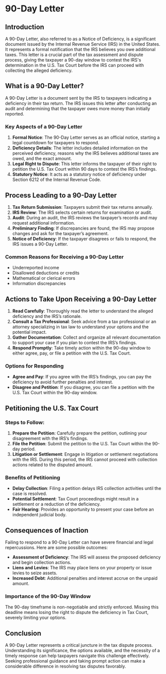 # 90-Day Letter

## Introduction
A 90-Day Letter, also referred to as a Notice of Deficiency, is a significant document issued by the Internal Revenue Service (IRS) in the United States. It represents a formal notification that the IRS believes you owe additional taxes. This letter is a crucial part of the tax assessment and dispute process, giving the taxpayer a 90-day window to contest the IRS's determination in the U.S. Tax Court before the IRS can proceed with collecting the alleged deficiency.

## What is a 90-Day Letter?
A 90-Day Letter is a document sent by the IRS to taxpayers indicating a deficiency in their tax return. The IRS issues this letter after conducting an audit and determining that the taxpayer owes more money than initially reported. 

### Key Aspects of a 90-Day Letter
1. **Formal Notice**: The 90-Day Letter serves as an official notice, starting a legal countdown for taxpayers to respond.
2. **Deficiency Details**: The letter includes detailed information on the perceived deficiency, reasons why the IRS believes additional taxes are owed, and the exact amount.
3. **Legal Right to Dispute**: This letter informs the taxpayer of their right to petition the U.S. Tax Court within 90 days to contest the IRS’s findings.
4. **Statutory Notice**: It acts as a statutory notice of deficiency under Section 6212 of the Internal Revenue Code.

## Process Leading to a 90-Day Letter
1. **Tax Return Submission**: Taxpayers submit their tax returns annually.
2. **IRS Review**: The IRS selects certain returns for examination or audit.
3. **Audit**: During an audit, the IRS reviews the taxpayer’s records and may request additional information.
4. **Preliminary Finding**: If discrepancies are found, the IRS may propose changes and ask for the taxpayer’s agreement.
5. **Notice of Deficiency**: If the taxpayer disagrees or fails to respond, the IRS issues a 90-Day Letter.

### Common Reasons for Receiving a 90-Day Letter
- Underreported income
- Disallowed deductions or credits
- Mathematical or clerical errors
- Information discrepancies

## Actions to Take Upon Receiving a 90-Day Letter
1. **Read Carefully**: Thoroughly read the letter to understand the alleged deficiency and the IRS’s rationale.
2. **Consult a Tax Professional**: Seek advice from a tax professional or an attorney specializing in tax law to understand your options and the potential impact.
3. **Gather Documentation**: Collect and organize all relevant documentation to support your case if you plan to contest the IRS’s findings.
4. **Respond Promptly**: Take timely action within the 90-day window to either agree, pay, or file a petition with the U.S. Tax Court.

### Options for Responding
- **Agree and Pay**: If you agree with the IRS’s findings, you can pay the deficiency to avoid further penalties and interest.
- **Disagree and Petition**: If you disagree, you can file a petition with the U.S. Tax Court within the 90-day window.

## Petitioning the U.S. Tax Court
### Steps to Follow:
1. **Prepare the Petition**: Carefully prepare the petition, outlining your disagreement with the IRS’s findings.
2. **File the Petition**: Submit the petition to the U.S. Tax Court within the 90-day period.
3. **Litigation or Settlement**: Engage in litigation or settlement negotiations with the IRS. During this period, the IRS cannot proceed with collection actions related to the disputed amount.

### Benefits of Petitioning
- **Delay Collection**: Filing a petition delays IRS collection activities until the case is resolved.
- **Potential Settlement**: Tax Court proceedings might result in a settlement or a reduction of the deficiency.
- **Fair Hearing**: Provides an opportunity to present your case before an independent judicial body.

## Consequences of Inaction
Failing to respond to a 90-Day Letter can have severe financial and legal repercussions. Here are some possible outcomes:
- **Assessment of Deficiency**: The IRS will assess the proposed deficiency and begin collection actions.
- **Liens and Levies**: The IRS may place liens on your property or issue levies to seize assets.
- **Increased Debt**: Additional penalties and interest accrue on the unpaid amount.

### Importance of the 90-Day Window
The 90-day timeframe is non-negotiable and strictly enforced. Missing this deadline means losing the right to dispute the deficiency in Tax Court, severely limiting your options.

## Conclusion
A 90-Day Letter represents a critical juncture in the tax dispute process. Understanding its significance, the options available, and the necessity of a timely response can help taxpayers navigate this challenge effectively. Seeking professional guidance and taking prompt action can make a considerable difference in resolving tax disputes favorably.